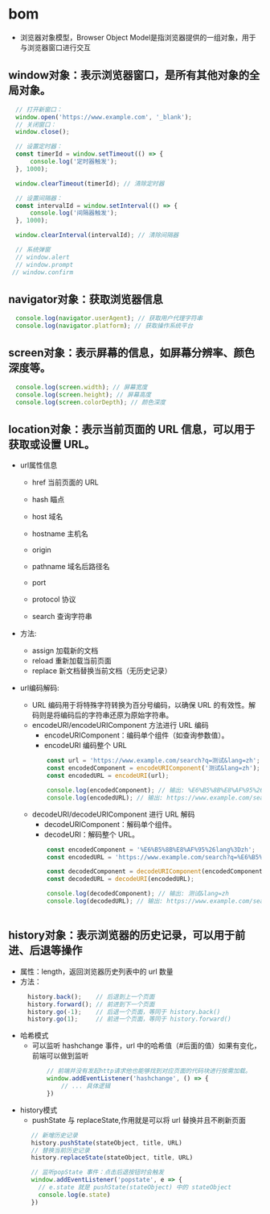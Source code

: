 # bom
- 浏览器对象模型，Browser Object Model是指浏览器提供的一组对象，用于与浏览器窗口进行交互

## window对象：表示浏览器窗口，是所有其他对象的全局对象。
  ```js
    // 打开新窗口：
    window.open('https://www.example.com', '_blank');
    // 关闭窗口：
    window.close();

    // 设置定时器：
    const timerId = window.setTimeout(() => {
        console.log('定时器触发');
    }, 1000);

    window.clearTimeout(timerId); // 清除定时器

    // 设置间隔器：
    const intervalId = window.setInterval(() => {
        console.log('间隔器触发');
    }, 1000);

    window.clearInterval(intervalId); // 清除间隔器

    // 系统弹窗
    // window.alert
    // window.prompt
   // window.confirm
  ```

## navigator对象：获取浏览器信息
```js
  console.log(navigator.userAgent); // 获取用户代理字符串
  console.log(navigator.platform); // 获取操作系统平台
```

## screen对象：表示屏幕的信息，如屏幕分辨率、颜色深度等。
  ```js
    console.log(screen.width); // 屏幕宽度
    console.log(screen.height); // 屏幕高度
    console.log(screen.colorDepth); // 颜色深度
  ```

## location对象：表示当前页面的 URL 信息，可以用于获取或设置 URL。
* url属性信息
  - href 当前页面的 URL

  - hash 瞄点
  - host 域名
  - hostname 主机名
  - origin
  - pathname 域名后路径名
  - port
  - protocol 协议
  - search 查询字符串

* 方法:
  - assign 加载新的文档
  - reload 重新加载当前页面
  - replace 新文档替换当前文档（无历史记录）

* url编码解码:
  - URL 编码用于将特殊字符转换为百分号编码，以确保 URL 的有效性。解码则是将编码后的字符串还原为原始字符串。
  + encodeURI/encodeURIComponent 方法进行 URL 编码
    - encodeURIComponent：编码单个组件（如查询参数值）。
    - encodeURI 编码整个 URL
    ```js
        const url = 'https://www.example.com/search?q=测试&lang=zh';
        const encodedComponent = encodeURIComponent('测试&lang=zh');
        const encodedURL = encodeURI(url);

        console.log(encodedComponent); // 输出: %E6%B5%8B%E8%AF%95%26lang%3Dzh
        console.log(encodedURL); // 输出: https://www.example.com/search?q=%E6%B5%8B%E8%AF%95&lang=zh
    ```
  + decodeURI/decodeURIComponent 进行 URL 解码
    - decodeURIComponent：解码单个组件。
    - decodeURI：解码整个 URL。
    ```js
        const encodedComponent = '%E6%B5%8B%E8%AF%95%26lang%3Dzh';
        const encodedURL = 'https://www.example.com/search?q=%E6%B5%8B%E8%AF%95&lang=zh';

        const decodedComponent = decodeURIComponent(encodedComponent);
        const decodedURL = decodeURI(encodedURL);

        console.log(decodedComponent); // 输出: 测试&lang=zh
        console.log(decodedURL); // 输出: https://www.example.com/search?q=测试&lang=zh
   ```

## history对象：表示浏览器的历史记录，可以用于前进、后退等操作
* 属性：length，返回浏览器历史列表中的 url 数量
* 方法：
  ```js
    history.back();    // 后退到上一个页面
    history.forward(); // 前进到下一个页面
    history.go(-1);    // 后退一个页面，等同于 history.back()
    history.go(1);     // 前进一个页面，等同于 history.forward()
  ```
* 哈希模式
  - 可以监听 hashchange 事件，url 中的哈希值（#后面的值）如果有变化，前端可以做到监听
    ```js
        // 前端并没有发起http请求他也能够找到对应页面的代码块进行按需加载。
        window.addEventListener('hashchange', () => {
            // ... 具体逻辑
        })
    ```
* history模式
  - pushState 与 replaceState,作用就是可以将 url 替换并且不刷新页面
   ```js
      // 新增历史记录
      history.pushState(stateObject, title, URL)
      // 替换当前历史记录
      history.replaceState(stateObject, title, URL)

      // 监听popState 事件：点击后退按钮时会触发 
      window.addEventListener('popstate', e => {
        // e.state 就是 pushState(stateObject) 中的 stateObject
        console.log(e.state)
      })
   ```
